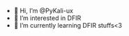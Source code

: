 - 👋 Hi, I’m @PyKali-ux
- 👀 I’m interested in DFIR
- 🌱 I’m currently learning DFIR stuffs<3

<!---
PyKali-ux/PyKali-ux is a ✨ special ✨ repository because its `README.md` (this file) appears on your GitHub profile.
You can click the Preview link to take a look at your changes.
--->
